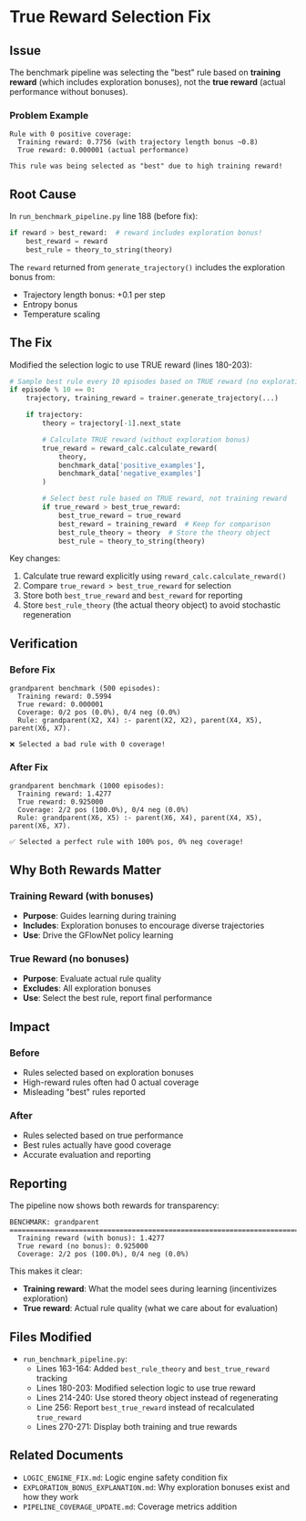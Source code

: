 # True Reward Selection Fix

## Issue

The benchmark pipeline was selecting the "best" rule based on **training reward** (which includes exploration bonuses), not the **true reward** (actual performance without bonuses).

### Problem Example

```
Rule with 0 positive coverage:
  Training reward: 0.7756 (with trajectory length bonus ~0.8)
  True reward: 0.000001 (actual performance)

This rule was being selected as "best" due to high training reward!
```

## Root Cause

In `run_benchmark_pipeline.py` line 188 (before fix):

```python
if reward > best_reward:  # reward includes exploration bonus!
    best_reward = reward
    best_rule = theory_to_string(theory)
```

The `reward` returned from `generate_trajectory()` includes the exploration bonus from:
- Trajectory length bonus: +0.1 per step
- Entropy bonus
- Temperature scaling

## The Fix

Modified the selection logic to use TRUE reward (lines 180-203):

```python
# Sample best rule every 10 episodes based on TRUE reward (no exploration bonus)
if episode % 10 == 0:
    trajectory, training_reward = trainer.generate_trajectory(...)

    if trajectory:
        theory = trajectory[-1].next_state

        # Calculate TRUE reward (without exploration bonus)
        true_reward = reward_calc.calculate_reward(
            theory,
            benchmark_data['positive_examples'],
            benchmark_data['negative_examples']
        )

        # Select best rule based on TRUE reward, not training reward
        if true_reward > best_true_reward:
            best_true_reward = true_reward
            best_reward = training_reward  # Keep for comparison
            best_rule_theory = theory  # Store the theory object
            best_rule = theory_to_string(theory)
```

Key changes:
1. Calculate true reward explicitly using `reward_calc.calculate_reward()`
2. Compare `true_reward > best_true_reward` for selection
3. Store both `best_true_reward` and `best_reward` for reporting
4. Store `best_rule_theory` (the actual theory object) to avoid stochastic regeneration

## Verification

### Before Fix
```
grandparent benchmark (500 episodes):
  Training reward: 0.5994
  True reward: 0.000001
  Coverage: 0/2 pos (0.0%), 0/4 neg (0.0%)
  Rule: grandparent(X2, X4) :- parent(X2, X2), parent(X4, X5), parent(X6, X7).

❌ Selected a bad rule with 0 coverage!
```

### After Fix
```
grandparent benchmark (1000 episodes):
  Training reward: 1.4277
  True reward: 0.925000
  Coverage: 2/2 pos (100.0%), 0/4 neg (0.0%)
  Rule: grandparent(X6, X5) :- parent(X6, X4), parent(X4, X5), parent(X6, X7).

✅ Selected a perfect rule with 100% pos, 0% neg coverage!
```

## Why Both Rewards Matter

### Training Reward (with bonuses)
- **Purpose**: Guides learning during training
- **Includes**: Exploration bonuses to encourage diverse trajectories
- **Use**: Drive the GFlowNet policy learning

### True Reward (no bonuses)
- **Purpose**: Evaluate actual rule quality
- **Excludes**: All exploration bonuses
- **Use**: Select the best rule, report final performance

## Impact

### Before
- Rules selected based on exploration bonuses
- High-reward rules often had 0 actual coverage
- Misleading "best" rules reported

### After
- Rules selected based on true performance
- Best rules actually have good coverage
- Accurate evaluation and reporting

## Reporting

The pipeline now shows both rewards for transparency:

```
BENCHMARK: grandparent
================================================================================
  Training reward (with bonus): 1.4277
  True reward (no bonus): 0.925000
  Coverage: 2/2 pos (100.0%), 0/4 neg (0.0%)
```

This makes it clear:
- **Training reward**: What the model sees during learning (incentivizes exploration)
- **True reward**: Actual rule quality (what we care about for evaluation)

## Files Modified

- `run_benchmark_pipeline.py`:
  - Lines 163-164: Added `best_rule_theory` and `best_true_reward` tracking
  - Lines 180-203: Modified selection logic to use true reward
  - Lines 214-240: Use stored theory object instead of regenerating
  - Line 256: Report `best_true_reward` instead of recalculated `true_reward`
  - Lines 270-271: Display both training and true rewards

## Related Documents

- `LOGIC_ENGINE_FIX.md`: Logic engine safety condition fix
- `EXPLORATION_BONUS_EXPLANATION.md`: Why exploration bonuses exist and how they work
- `PIPELINE_COVERAGE_UPDATE.md`: Coverage metrics addition
